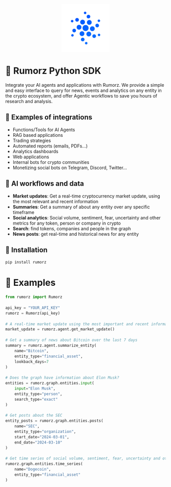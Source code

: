
<p align="center">
    <img src="logo.svg" alt="Rumorz Logo" width="150"/>
</p>

# 🚀 Rumorz Python SDK

Integrate your AI agents and applications with Rumorz. We provide a simple and easy interface to query for news, events and analytics on any entity in the crypto ecosystem,
and offer Agentic workflows to save you hours of research and analysis.

## 🚀 Examples of integrations

- Functions/Tools for AI Agents
- RAG based applications
- Trading strategies
- Automated reports (emails, PDFs...)
- Analytics dashboards
- Web applications
- Internal bots for crypto communities
- Monetizing social bots on Telegram, Discord, Twitter...

## 🚀 AI workflows and data
- **Market updates**: Get a real-time cryptocurrency market update, using the most relevant and recent information
- **Summaries**: Get a summary of about any entity over any specific timeframe
- **Social analytics**: Social volume, sentiment, fear, uncertainty and other metrics for any token, person or company in crypto
- **Search**: find tokens, companies and people in the graph
- **News posts**: get real-time and historical news for any entity

## 🚀 Installation

```bash
pip install rumorz
```

# 🚀 Examples

```python
from rumorz import Rumorz

api_key = "YOUR_API_KEY"
rumorz = Rumorz(api_key)

# A real-time market update using the most important and recent information
market_update = rumorz.agent.get_market_update()

# Get a summary of news about Bitcoin over the last 7 days
summary = rumorz.agent.summarize_entity(
    name="Bitcoin",
    entity_type="financial_asset",
    lookback_days=7
)

# Does the graph have information about Elon Musk?
entities = rumorz.graph.entities.input(
    input="Elon Musk",
    entity_type="person",
    search_type="exact"
)

# Get posts about the SEC
entity_posts = rumorz.graph.entities.posts(
    name="SEC",
    entity_type="organization",
    start_date="2024-03-01",
    end_date="2024-03-10"
)

# Get time series of social volume, sentiment, fear, uncertainty and other metrics for Dogecoin
rumorz.graph.entities.time_series(
    name="Dogecoin",
    entity_type="financial_asset"
)

```
